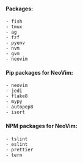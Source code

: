 #### Packages:
    - fish
    - tmux
    - ag
    - fzf
    - pyenv
    - nvm
    - gvm
    - neovim

#### Pip packages for NeoVim:
    - neovim
    - jedi
    - flake8
    - mypy
    - autopep8
    - isort

#### NPM packages for NeoVim:
    - tslint
    - eslint
    - prettier
    - tern
